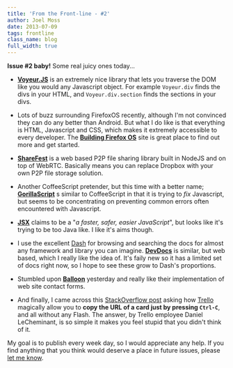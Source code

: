 ```yaml
---
title: 'From the Front-line - #2'
author: Joel Moss
date: 2013-07-09
tags: frontline
class_name: blog
full_width: true
---
```


**Issue #2 baby!** Some real juicy ones today...

 - **[Voyeur.JS](http://dunxrion.github.io/voyeur.js/)** is an extremely nice library that lets you traverse the DOM like you would any Javascript object. For example `Voyeur.div` finds the divs in your HTML, and `Voyeur.div.section` finds the sections in your divs.

 - Lots of buzz surrounding FirefoxOS recently, although I'm not convinced they can do any better than Android. But what I do like is that everything is HTML, Javascript and CSS, which makes it extremely accessible to every developer. The **[Building Firefox OS](http://buildingfirefoxos.com/)** site is great place to find out more and get started.

 - **[ShareFest](https://github.com/Peer5/ShareFest)** is a web based P2P file sharing library built in NodeJS and on top of WebRTC. Basically means you can replace Dropbox with your own P2P file storage solution.

 - Another CoffeeScript pretender, but this time with a better name; **[GorillaScript](http://ckknight.github.io/gorillascript/)** s similar to CoffeeScript in that it is trying to *fix* Javascript, but seems to be concentrating on preventing common errors often encountered with Javascript.

 - **[JSX](http://jsx.github.io/)** claims to be a "*a faster, safer, easier JavaScript*", but looks like it's trying to be too Java like. I like it's aims though.

 - I use the excellent [Dash](http://kapeli.com/dash) for browsing and searching the docs for almost any framework and library you can imagine. **[DevDocs](http://devdocs.io/)** is similar, but web based, which I really like the idea of. It's faily new so it has a limited set of docs right now, so I hope to see these grow to Dash's proportions.

 - Stumbled upon **[Balloon](https://balloon.io/)** yesterday and really like their implementation of web site contact forms.

 - And finally, I came across this [StackOverflow post](http://stackoverflow.com/questions/17527870/how-does-trello-access-the-users-clipboard/17528590#17528590) asking how [Trello](https://trello.com/) magically allow you to **copy the URL of a card just by pressing `Ctrl-C`**, and all without any Flash. The answer, by Trello employee Daniel LeCheminant, is so simple it makes you feel stupid that you didn't think of it.

My goal is to publish every week day, so I would appreciate any help. If you find anything that you think would deserve a place in future issues, please [let me know](mailto:jmoss@codio.com).